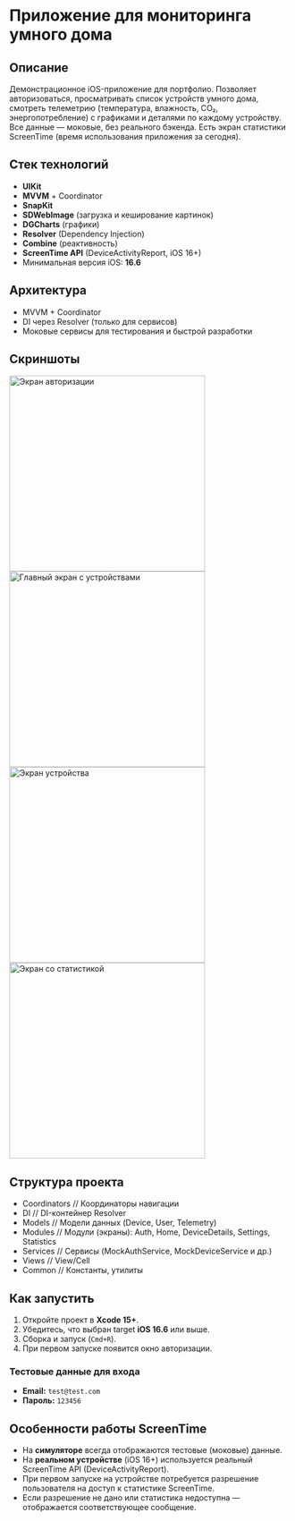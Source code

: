 # Приложение для мониторинга умного дома

## Описание

Демонстрационное iOS-приложение для портфолио. Позволяет авторизоваться, просматривать список устройств умного дома, смотреть телеметрию (температура, влажность, CO₂, энергопотребление) с графиками и деталями по каждому устройству. Все данные — моковые, без реального бэкенда. Есть экран статистики ScreenTime (время использования приложения за сегодня).

## Стек технологий
- **UIKit**
- **MVVM** + Coordinator
- **SnapKit**
- **SDWebImage** (загрузка и кеширование картинок)
- **DGCharts** (графики)
- **Resolver** (Dependency Injection)
- **Combine** (реактивность)
- **ScreenTime API** (DeviceActivityReport, iOS 16+)
- Минимальная версия iOS: **16.6**

## Архитектура
- MVVM + Coordinator
- DI через Resolver (только для сервисов)
- Моковые сервисы для тестирования и быстрой разработки

## Скриншоты
<img width="350" alt="Экран авторизации" src="https://github.com/user-attachments/assets/7871dfae-42de-47ce-87bd-a64a8be7507c"/>

<img width="350" alt="Главный экран с устройствами" src="https://github.com/user-attachments/assets/39592fa3-259c-4628-a1a1-896ff13c5cbb" />

<img width="350" alt="Экран устройства" src="https://github.com/user-attachments/assets/dfe7b1d9-2ded-4f36-9ec7-e4b1ef8bf07b" />

<img width="350" alt="Экран со статистикой" src="https://github.com/user-attachments/assets/2ff8f526-e5d5-46e5-8b0a-3a0f566c3f10" />


## Структура проекта

- Coordinators         // Координаторы навигации
- DI                   // DI-контейнер Resolver
- Models               // Модели данных (Device, User, Telemetry)
- Modules              // Модули (экраны): Auth, Home, DeviceDetails, Settings, Statistics
- Services             // Сервисы (MockAuthService, MockDeviceService и др.)
- Views                // View/Cell
- Common               // Константы, утилиты

## Как запустить
1. Откройте проект в **Xcode 15+**.
2. Убедитесь, что выбран target **iOS 16.6** или выше.
3. Сборка и запуск (`Cmd+R`).
4. При первом запуске появится окно авторизации.

### Тестовые данные для входа
- **Email:** `test@test.com`
- **Пароль:** `123456`

## Особенности работы ScreenTime
- На **симуляторе** всегда отображаются тестовые (моковые) данные.
- На **реальном устройстве** (iOS 16+) используется реальный ScreenTime API (DeviceActivityReport).
- При первом запуске на устройстве потребуется разрешение пользователя на доступ к статистике ScreenTime.
- Если разрешение не дано или статистика недоступна — отображается соответствующее сообщение.


